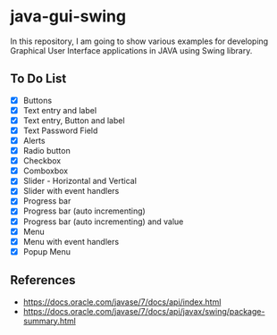 # java-gui-swing

In this repository, I am going to show various examples for developing Graphical User Interface applications in JAVA using Swing library.

## To Do List

- [x] Buttons
- [x] Text entry and label
- [x] Text entry, Button and label
- [x] Text Password Field
- [x] Alerts
- [x] Radio button
- [x] Checkbox
- [x] Comboxbox
- [x] Slider - Horizontal and Vertical
- [x] Slider with event handlers
- [x] Progress bar
- [x] Progress bar (auto incrementing)
- [x] Progress bar (auto incrementing) and value
- [x] Menu
- [x] Menu with event handlers
- [x] Popup Menu

## References
- https://docs.oracle.com/javase/7/docs/api/index.html
- https://docs.oracle.com/javase/7/docs/api/javax/swing/package-summary.html
